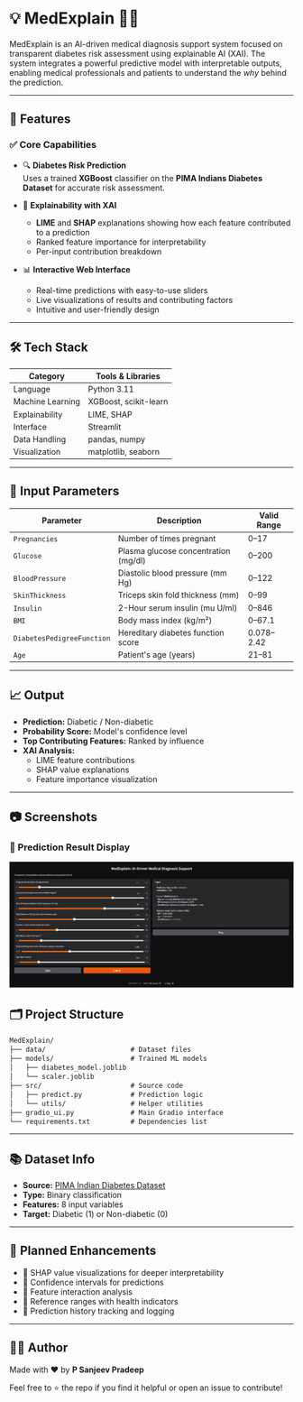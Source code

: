 
# 💡 MedExplain 🧠💉

MedExplain is an AI-driven medical diagnosis support system focused on transparent diabetes risk assessment using explainable AI (XAI). The system integrates a powerful predictive model with interpretable outputs, enabling medical professionals and patients to understand the _why_ behind the prediction.

---

## 🚀 Features

### ✅ Core Capabilities
- 🔍 **Diabetes Risk Prediction**  
  Uses a trained **XGBoost** classifier on the **PIMA Indians Diabetes Dataset** for accurate risk assessment.
  
- 🧠 **Explainability with XAI**
  - **LIME** and **SHAP** explanations showing how each feature contributed to a prediction
  - Ranked feature importance for interpretability
  - Per-input contribution breakdown

- 📊 **Interactive Web Interface**
  - Real-time predictions with easy-to-use sliders
  - Live visualizations of results and contributing factors
  - Intuitive and user-friendly design

---

## 🛠️ Tech Stack

| Category         | Tools & Libraries                          |
|------------------|--------------------------------------------|
| Language         | Python 3.11                                |
| Machine Learning | XGBoost, scikit-learn                      |
| Explainability   | LIME, SHAP                                 |
| Interface        | Streamlit                                  |
| Data Handling    | pandas, numpy                              |
| Visualization    | matplotlib, seaborn                        |

---

## 🧾 Input Parameters

| Parameter | Description | Valid Range |
|--|--|--|
| `Pregnancies` | Number of times pregnant | 0–17 |
| `Glucose` | Plasma glucose concentration (mg/dl) | 0–200 |
| `BloodPressure` | Diastolic blood pressure (mm Hg) | 0–122 |
| `SkinThickness` | Triceps skin fold thickness (mm) | 0–99 |
| `Insulin` | 2-Hour serum insulin (mu U/ml) | 0–846 |
| `BMI` | Body mass index (kg/m²) | 0–67.1 |
| `DiabetesPedigreeFunction` | Hereditary diabetes function score | 0.078–2.42 |
| `Age` | Patient's age (years) | 21–81 |

---

## 📈 Output

- **Prediction:** Diabetic / Non-diabetic
- **Probability Score:** Model's confidence level
- **Top Contributing Features:** Ranked by influence
- **XAI Analysis:**
  - LIME feature contributions
  - SHAP value explanations
  - Feature importance visualization

---

## 📷 Screenshots

### 🔹 Prediction Result Display
<img src="screenshots\MedExplain_ScreenShot.png" width="600"/>



## 🗂️ Project Structure

```
MedExplain/
├── data/                     # Dataset files
├── models/                   # Trained ML models
│   ├── diabetes_model.joblib
│   └── scaler.joblib
├── src/                      # Source code
│   ├── predict.py            # Prediction logic
│   └── utils/                # Helper utilities
├── gradio_ui.py              # Main Gradio interface
└── requirements.txt          # Dependencies list
```

---

## 📚 Dataset Info

- **Source:** [PIMA Indian Diabetes Dataset](https://www.kaggle.com/datasets/uciml/pima-indians-diabetes-database)
- **Type:** Binary classification
- **Features:** 8 input variables
- **Target:** Diabetic (1) or Non-diabetic (0)

---

## 🔮 Planned Enhancements

- 📌 SHAP value visualizations for deeper interpretability
- 📌 Confidence intervals for predictions
- 📌 Feature interaction analysis
- 📌 Reference ranges with health indicators
- 📌 Prediction history tracking and logging

---

## 🧑‍💻 Author

Made with ❤️ by **P Sanjeev Pradeep**

Feel free to ⭐ the repo if you find it helpful or open an issue to contribute!

